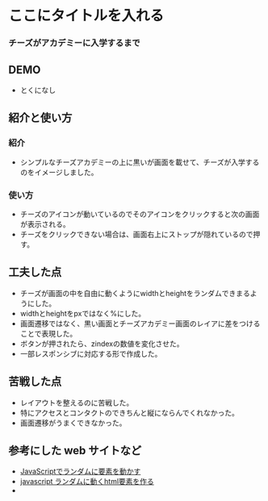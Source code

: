 # ここにタイトルを入れる
### チーズがアカデミーに入学するまで

## DEMO
- とくになし

## 紹介と使い方
### 紹介
- シンプルなチーズアカデミーの上に黒いが画面を載せて、チーズが入学するのをイメージしました。
### 使い方
- チーズのアイコンが動いているのでそのアイコンをクリックすると次の画面が表示される。
- チーズをクリックできない場合は、画面右上にストップが隠れているので押す。

## 工夫した点

  - チーズが画面の中を自由に動くようにwidthとheightをランダムできまるようにした。
  - widthとheightをpxではなく%にした。
  - 画面遷移ではなく、黒い画面とチーズアカデミー画面のレイアに差をつけることで表現した。
  - ボタンが押されたら、zindexの数値を変化させた。
  - 一部レスポンシブに対応する形で作成した。


## 苦戦した点

  - レイアウトを整えるのに苦戦した。
  - 特にアクセスとコンタクトのできちんと縦にならんでくれなかった。
  - 画面遷移がうまくできなかった。

## 参考にした web サイトなど

  - [JavaScriptでランダムに要素を動かす](https://q-az.net/random-move-javascript/)
  - [javascript ランダムに動くhtml要素を作る](https://mebee.info/2020/10/21/post-20569/)
  - 